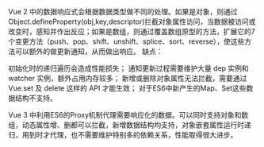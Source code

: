 Vue 2 中的数据响应式会根据数据类型做不同的处理。如果是对象，则通过Object.defineProperty(obj,key,descriptor)拦截对象属性访问，当数据被访问或改变时，感知并作出反应；如果是数组，则通过覆盖数组原型的方法，扩展它的7个变更方法（push、pop、shift、unshift、splice、sort、reverse），使这些方法可以额外的做更新通知，从而做出响应。
缺点：

初始化时的递归遍历会造成性能损失；
通知更新过程需要维护大量 dep 实例和 watcher 实例，额外占用内存较多；
新增或删除对象属性无法拦截，需要通过 Vue.set 及 delete 这样的 API 才能生效；
对于ES6中新产生的Map、Set这些数据结构不支持。


Vue 3 中利用ES6的Proxy机制代理需要响应化的数据。可以同时支持对象和数组，动态属性增、删都可以拦截，新增数据结构均支持，对象嵌套属性运行时递归，用到时才代理，也不需要维护特别多的依赖关系，性能取得很大进步。